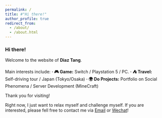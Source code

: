 ```yaml
---
permalink: /
title: #"Hi there!"
author_profile: true
redirect_from: 
  - /about/
  - /about.html
---
```


### Hi there!
Welcome to the website of **Diaz Tang**.

Main interests include:
**· 🎮 Game:** Switch / Playstation 5 / PC.
**· ⛺️ Travel:** Self-driving tour / Japan (Tokyo/Osaka)
**· 🌍 Do Projects:** Portfolio on Social Phenomena / Server Development (MineCraft)

Thank you for visiting!

Right now, I just want to relax myself and challenge myself. If you are interested, please fell free to contact me via [Email](mailto:diaztang@mcfans.cn) or [Wechat](../images/wechat.jpg)!

